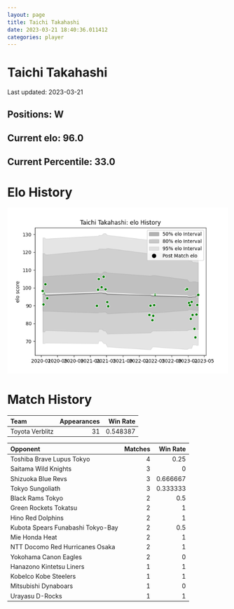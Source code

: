 ```yaml
---  
layout: page  
title: Taichi Takahashi  
date: 2023-03-21 18:40:36.011412  
categories: player  
---
```

# Taichi Takahashi


Last updated: 2023-03-21
## Positions: W

## Current elo: 96.0

## Current Percentile: 33.0

# Elo History


![elo history](history_TaichiTakahashi.png)
# Match History


| Team            |   Appearances |   Win Rate |
|:----------------|--------------:|-----------:|
| Toyota Verblitz |            31 |   0.548387 |

| Opponent                          |   Matches |   Win Rate |
|:----------------------------------|----------:|-----------:|
| Toshiba Brave Lupus Tokyo         |         4 |   0.25     |
| Saitama Wild Knights              |         3 |   0        |
| Shizuoka Blue Revs                |         3 |   0.666667 |
| Tokyo Sungoliath                  |         3 |   0.333333 |
| Black Rams Tokyo                  |         2 |   0.5      |
| Green Rockets Tokatsu             |         2 |   1        |
| Hino Red Dolphins                 |         2 |   1        |
| Kubota Spears Funabashi Tokyo-Bay |         2 |   0.5      |
| Mie Honda Heat                    |         2 |   1        |
| NTT Docomo Red Hurricanes Osaka   |         2 |   1        |
| Yokohama Canon Eagles             |         2 |   0        |
| Hanazono Kintetsu Liners          |         1 |   1        |
| Kobelco Kobe Steelers             |         1 |   1        |
| Mitsubishi Dynaboars              |         1 |   0        |
| Urayasu D-Rocks                   |         1 |   1        |